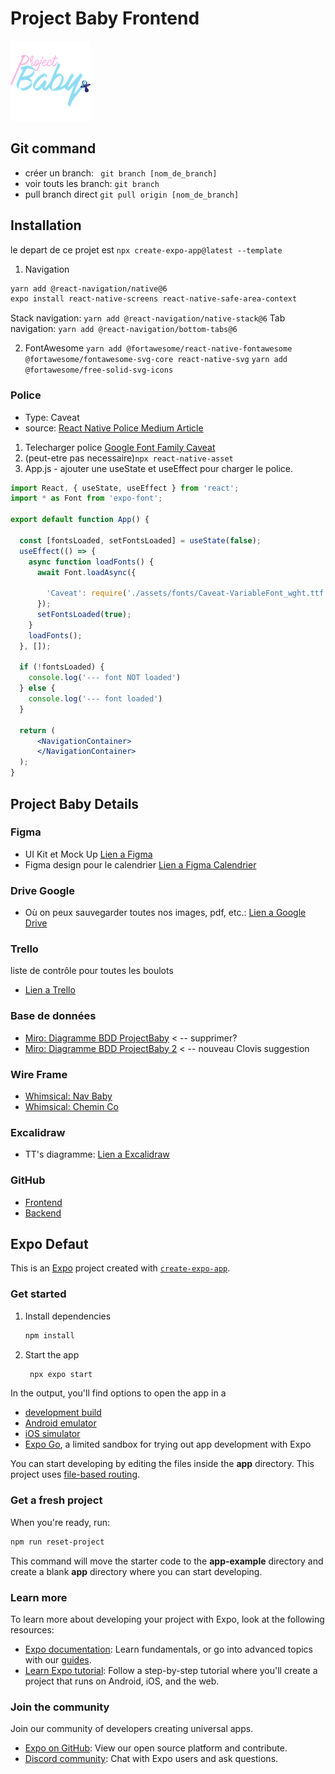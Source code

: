 # Project Baby Frontend

![Project Baby Logo](/assets/images/logo128.png)

## Git command
- créer un branch: ` git branch [nom_de_branch]`
- voir touts les branch: `git branch`
- pull branch direct `git pull origin [nom_de_branch]`


## Installation
le depart de ce projet est `npx create-expo-app@latest --template`

1. Navigation
```bash
yarn add @react-navigation/native@6
expo install react-native-screens react-native-safe-area-context
```
Stack navigation:
`yarn add @react-navigation/native-stack@6`
Tab navigation:
`yarn add @react-navigation/bottom-tabs@6`

2. FontAwesome
`yarn add @fortawesome/react-native-fontawesome @fortawesome/fontawesome-svg-core react-native-svg`
`yarn add @fortawesome/free-solid-svg-icons`


### Police
- Type: Caveat 
- source: [React Native Police Medium Article](https://medium.com/@prathiba2796/how-to-add-and-use-custom-fonts-in-react-native-369d5bba9203)

1. Telecharger police [Google Font Family Caveat](https://fonts.google.com/share?selection.family=Caveat:wght@400..700)
2. (peut-etre pas necessaire)`npx react-native-asset`
3. App.js - ajouter une useState et useEffect pour charger le police.

```jsx
import React, { useState, useEffect } from 'react';
import * as Font from 'expo-font';

export default function App() {

  const [fontsLoaded, setFontsLoaded] = useState(false);
  useEffect(() => {
    async function loadFonts() {
      await Font.loadAsync({

        'Caveat': require('./assets/fonts/Caveat-VariableFont_wght.ttf'),
      });
      setFontsLoaded(true);
    }
    loadFonts();
  }, []);

  if (!fontsLoaded) {
    console.log('--- font NOT loaded')
  } else {
    console.log('--- font loaded')
  }

  return (
      <NavigationContainer>
      </NavigationContainer>
  );
}
```


## Project Baby Details

### Figma 
- UI Kit et Mock Up
[Lien a Figma](https://www.figma.com/design/gbN5TEyfZvltUOCT5Kmihd/BabyProject?node-id=0-1&node-type=canvas&t=AizRPK6XI3cnRWuV-0)
- Figma design pour le calendrier [Lien a Figma Calendrier](https://www.figma.com/design/qyV1UIHCcqqYG6G6DMaQgT/Calendar-mobile-app-(Community)?node-id=1-27&node-type=frame&t=LWKAGbGyMjrQkLXy-0)

### Drive Google 
- Où on peux sauvegarder toutes nos images, pdf, etc.: [Lien a Google Drive](https://drive.google.com/drive/folders/1MR9_ggF5i64Gjs0xQGo1dvmDbFgdyhTI?usp=drive_link)

### Trello
liste de contrôle pour toutes les boulots
- [Lien a Trello](https://trello.com/b/vzGjy7JP/project-baby)

### Base de données
- [Miro: Diagramme BDD ProjectBaby](https://miro.com/app/board/uXjVLNosuSo=/)  < -- supprimer?
- [Miro: Diagramme BDD ProjectBaby 2](https://miro.com/app/live-embed/uXjVLN155II=/?moveToViewport=-1430,-88,2178,1144&embedId=129046321067) < -- nouveau Clovis suggestion

### Wire Frame
- [Whimsical: Nav Baby](https://whimsical.com/project-baby-nav-baby-FUA77T2hidyPbSAFfNNLy9)
- [Whimsical: Chemin Co](https://whimsical.com/project-baby-nav-baby-FUA77T2hidyPbSAFfNNLy9)

### Excalidraw
- TT's diagramme: [Lien a Excalidraw](https://excalidraw.com/#json=MFZCuN98J6bwZjBH5rmuj,tphzUOuySuBaEHKHwuKyNQ)

### GitHub
- [Frontend](https://github.com/tybouddha/Project_Baby_Frontend.git)
- [Backend](https://github.com/tybouddha/Project_Baby_Backend.git)


## Expo Defaut
This is an [Expo](https://expo.dev) project created with [`create-expo-app`](https://www.npmjs.com/package/create-expo-app).

### Get started

1. Install dependencies

   ```bash
   npm install
   ```

2. Start the app

   ```bash
    npx expo start
   ```

In the output, you'll find options to open the app in a

- [development build](https://docs.expo.dev/develop/development-builds/introduction/)
- [Android emulator](https://docs.expo.dev/workflow/android-studio-emulator/)
- [iOS simulator](https://docs.expo.dev/workflow/ios-simulator/)
- [Expo Go](https://expo.dev/go), a limited sandbox for trying out app development with Expo

You can start developing by editing the files inside the **app** directory. This project uses [file-based routing](https://docs.expo.dev/router/introduction).

### Get a fresh project

When you're ready, run:

```bash
npm run reset-project
```

This command will move the starter code to the **app-example** directory and create a blank **app** directory where you can start developing.

### Learn more

To learn more about developing your project with Expo, look at the following resources:

- [Expo documentation](https://docs.expo.dev/): Learn fundamentals, or go into advanced topics with our [guides](https://docs.expo.dev/guides).
- [Learn Expo tutorial](https://docs.expo.dev/tutorial/introduction/): Follow a step-by-step tutorial where you'll create a project that runs on Android, iOS, and the web.

### Join the community

Join our community of developers creating universal apps.

- [Expo on GitHub](https://github.com/expo/expo): View our open source platform and contribute.
- [Discord community](https://chat.expo.dev): Chat with Expo users and ask questions.
